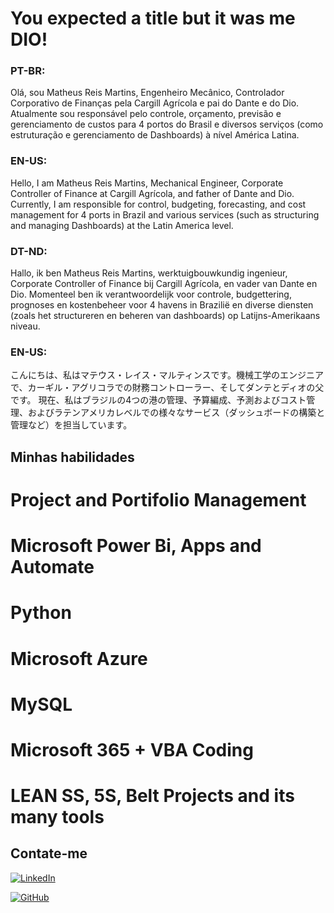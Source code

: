 # You expected a title but it was me DIO!

### PT-BR:
Olá, sou Matheus Reis Martins, Engenheiro Mecânico, Controlador Corporativo de Finanças pela Cargill Agrícola e pai do Dante e do Dio.
Atualmente sou responsável pelo controle, orçamento, previsão e gerenciamento de custos para 4 portos do Brasil e diversos serviços (como estruturação e gerenciamento de Dashboards) à nível América Latina.

### EN-US:
Hello, I am Matheus Reis Martins, Mechanical Engineer, Corporate Controller of Finance at Cargill Agrícola, and father of Dante and Dio.
Currently, I am responsible for control, budgeting, forecasting, and cost management for 4 ports in Brazil and various services (such as structuring and managing Dashboards) at the Latin America level.

### DT-ND:
Hallo, ik ben Matheus Reis Martins, werktuigbouwkundig ingenieur, Corporate Controller of Finance bij Cargill Agrícola, en vader van Dante en Dio.
Momenteel ben ik verantwoordelijk voor controle, budgettering, prognoses en kostenbeheer voor 4 havens in Brazilië en diverse diensten (zoals het structureren en beheren van dashboards) op Latijns-Amerikaans niveau.

### EN-US:
こんにちは、私はマテウス・レイス・マルティンスです。機械工学のエンジニアで、カーギル・アグリコラでの財務コントローラー、そしてダンテとディオの父です。
現在、私はブラジルの4つの港の管理、予算編成、予測およびコスト管理、およびラテンアメリカレベルでの様々なサービス（ダッシュボードの構築と管理など）を担当しています。

## Minhas habilidades

# Project and Portifolio Management
# Microsoft Power Bi, Apps and Automate
# Python
# Microsoft Azure
# MySQL
# Microsoft 365 + VBA Coding
# LEAN SS, 5S, Belt Projects and its many tools

## Contate-me

[![LinkedIn](https://img.shields.io/badge/LinkedIn-0077B5?style=for-the-badge&logo=linkedin&logoColor=white)](https://www.linkedin.com/in/matheus-reis-martins-5694011a2/)

[![GitHub](https://img.shields.io/badge/GitHub-100000?style=for-the-badge&logo=github&logoColor=white)](https://github.com/MattKings27)
